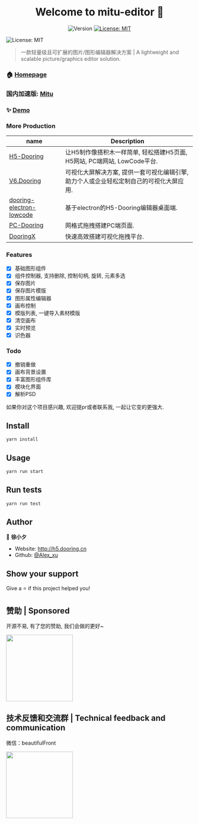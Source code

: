 <h1 align="center">Welcome to mitu-editor 👋</h1>
<p align="center">
  <img alt="Version" src="https://img.shields.io/badge/version-1.0-blue.svg?cacheSeconds=2592000" style="display:inline-block" />
  <a href="#" target="_blank">
    <img alt="License: MIT" src="https://img.shields.io/badge/License-MIT-yellow.svg" />
  </a>
</p>

<img alt="License: MIT" src="http://cdn.dooring.cn/dr/mitu.png" />

> 一款轻量级且可扩展的图片/图形编辑器解决方案  | A lightweight and scalable picture/graphics editor solution.

### 🏠 [Homepage](https://github.com/H5-Dooring/mitu-editor#readme)

### 国内加速版: [Mitu](https://gitee.com/zhonxue/mitu-editor)

### ✨ [Demo](http://h5.dooring.cn/mitu)

### More Production

| name      | Description |
| ----------- | ----------- |
| [H5-Dooring](https://github.com/MrXujiang/h5-Dooring)      | 让H5制作像搭积木一样简单, 轻松搭建H5页面, H5网站, PC端网站, LowCode平台.
| [V6.Dooring](https://github.com/MrXujiang/v6.dooring.public)   | 可视化大屏解决方案, 提供一套可视化编辑引擎, 助力个人或企业轻松定制自己的可视化大屏应用.        |
| [dooring-electron-lowcode](https://github.com/MrXujiang/dooring-electron-lowcode)   | 基于electron的H5-Dooring编辑器桌面端.        |
| [PC-Dooring](https://github.com/MrXujiang/pc-Dooring)   | 网格式拖拽搭建PC端页面.        |
| [DooringX](https://github.com/H5-Dooring/dooringx)   | 快速高效搭建可视化拖拽平台.        |

### Features
- [x] 基础图形组件
- [x] 组件控制器, 支持删除, 控制句柄, 旋转, 元素多选
- [x] 保存图片
- [x] 保存图片模版
- [x] 图形属性编辑器
- [x] 画布控制
- [x] 模版列表, 一键导入素材模版
- [x] 清空画布
- [x] 实时预览
- [x] 识色器

### Todo
- [x] 撤销重做
- [x] 画布背景设置
- [x] 丰富图形组件库
- [x] 模块化界面
- [x] 解析PSD

如果你对这个项目感兴趣, 欢迎提pr或者联系我, 一起让它变的更强大.

## Install

```sh
yarn install
```

## Usage

```sh
yarn run start
```

## Run tests

```sh
yarn run test
```

## Author

👤 **徐小夕**

* Website: http://h5.dooring.cn
* Github: [@Alex\_xu](https://github.com/Alex\_xu)

## Show your support

Give a ⭐️ if this project helped you!

## 赞助 | Sponsored
开源不易, 有了您的赞助, 我们会做的更好~

<img src="http://cdn.dooring.cn/dr/WechatIMG2.jpeg" width="180px" />

## 技术反馈和交流群 | Technical feedback and communication
微信：beautifulFront

<img src="http://cdn.dooring.cn/dr/qtqd_code.png" width="180px" />
